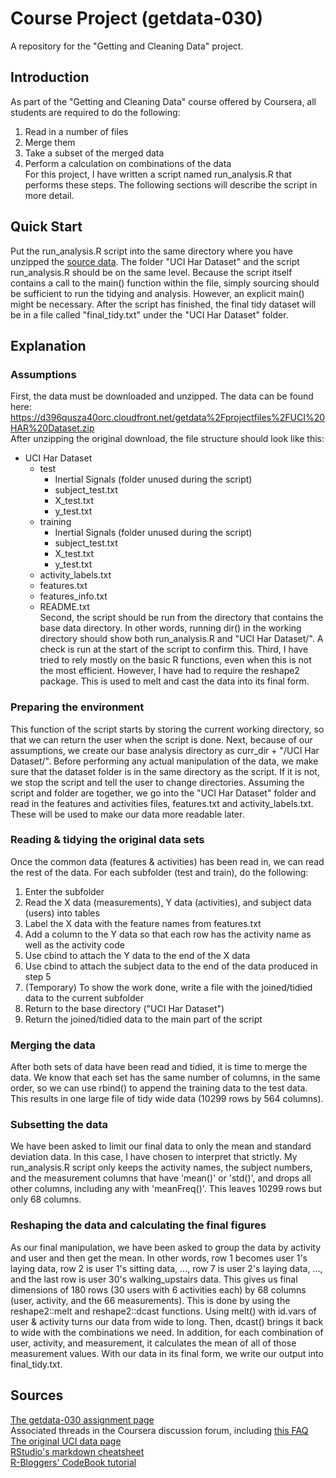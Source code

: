 # Course Project (getdata-030)
A repository for the "Getting and Cleaning Data" project.
## Introduction
As part of the "Getting and Cleaning Data" course offered by Coursera, all students are required to do the following:
  1. Read in a number of files
  2. Merge them
  3. Take a subset of the merged data
  4. Perform a calculation on combinations of the data  
For this project, I have written a script named run_analysis.R that performs these steps. The following sections will describe the script in more detail.

## Quick Start
Put the run_analysis.R script into the same directory where you have unzipped the [source data](https://d396qusza40orc.cloudfront.net/getdata%2Fprojectfiles%2FUCI%20HAR%20Dataset.zip). The folder "UCI Har Dataset" and the script run_analysis.R should be on the same level.
Because the script itself contains a call to the main() function within the file, simply sourcing should be sufficient to run the tidying and analysis. However, an explicit main() might be necessary.
After the script has finished, the final tidy dataset will be in a file called "final_tidy.txt" under the "UCI Har Dataset" folder.
## Explanation
### Assumptions
First, the data must be downloaded and unzipped. The data can be found here: https://d396qusza40orc.cloudfront.net/getdata%2Fprojectfiles%2FUCI%20HAR%20Dataset.zip  
After unzipping the original download, the file structure should look like this:
  - UCI Har Dataset
    - test
      - Inertial Signals (folder unused during the script)
      - subject_test.txt
      - X_test.txt
      - y_test.txt
    - training
      - Inertial Signals (folder unused during the script)
      - subject_test.txt
      - X_test.txt
      - y_test.txt
    - activity_labels.txt
    - features.txt
    - features_info.txt
    - README.txt  
Second, the script should be run from the directory that contains the base data directory. In other words, running dir() in the working directory should show both run_analysis.R and "UCI Har Dataset/". A check is run at the start of the script to confirm this.
Third, I have tried to rely mostly on the basic R functions, even when this is not the most efficient. However, I have had to require the reshape2 package. This is used to melt and cast the data into its final form.  

### Preparing the environment
This function of the script starts by storing the current working directory, so that we can return the user when the script is done. Next, because of our assumptions, we create our base analysis directory as curr_dir + "/UCI Har Dataset/". Before performing any actual manipulation of the data, we make sure that the dataset folder is in the same directory as the script. If it is not, we stop the script and tell the user to change directories.
Assuming the script and folder are together, we go into the "UCI Har Dataset" folder and read in the features and activities files, features.txt and activity_labels.txt. These will be used to make our data more readable later.

### Reading & tidying the original data sets
Once the common data (features & activities) has been read in, we can read the rest of the data.
For each subfolder (test and train), do the following:
 1. Enter the subfolder
 2. Read the X data (measurements), Y data (activities), and subject data (users) into tables
 3. Label the X data with the feature names from features.txt
 4. Add a column to the Y data so that each row has the activity name as well as the activity code
 5. Use cbind to attach the Y data to the end of the X data
 6. Use cbind to attach the subject data to the end of the data produced in step 5
 7. (Temporary) To show the work done, write a file with the joined/tidied data to the current subfolder
 8. Return to the base directory ("UCI Har Dataset") 
 9. Return the joined/tidied data to the main part of the script

### Merging the data
After both sets of data have been read and tidied, it is time to merge the data. We know that each set has the same number of columns, in the same order, so we can use rbind() to append the training data to the test data. This results in one large file of tidy wide data (10299 rows by 564 columns).

### Subsetting the data
We have been asked to limit our final data to only the mean and standard deviation data. In this case, I have chosen to interpret that strictly. My run_analysis.R script only keeps the activity names, the subject numbers, and the measurement columns that have 'mean()' or 'std()', and drops all other columns, including any with 'meanFreq()'. This leaves 10299 rows but only 68 columns.

### Reshaping the data and calculating the final figures
As our final manipulation, we have been asked to group the data by activity and user and then get the mean. In other words, row 1 becomes user 1's laying data, row 2 is user 1's sitting data, ..., row 7 is user 2's laying data, ..., and the last row is user 30's walking_upstairs data. This gives us final dimensions of 180 rows (30 users with 6 activities each) by 68 columns (user, activity, and the 66 measurements).
This is done by using the reshape2::melt and reshape2::dcast functions. Using melt() with id.vars of user & activity turns our data from wide to long. Then, dcast() brings it back to wide with the combinations we need. In addition, for each combination of user, activity, and measurement, it calculates the mean of all of those measurement values.
With our data in its final form, we write our output into final_tidy.txt.

## Sources
[The getdata-030 assignment page](https://class.coursera.org/getdata-030/human_grading/view/courses/975114/assessments/3/submissions)  
Associated threads in the Coursera discussion forum, including [this FAQ](https://class.coursera.org/getdata-030/forum/thread?thread_id=37)  
[The original UCI data page](http://archive.ics.uci.edu/ml/datasets/Human+Activity+Recognition+Using+Smartphones)  
[RStudio's markdown cheatsheet](https://www.rstudio.com/wp-content/uploads/2015/02/rmarkdown-cheatsheet.pdf)  
[R-Bloggers' CodeBook tutorial](http://www.r-bloggers.com/reading-codebook-files-in-r/)  

